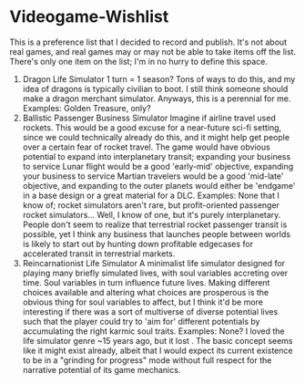# Videogame-Wishlist

This is a preference list that I decided to record and publish.  It's not about real games, and real games may or may not be able to take items off the list.  There's only one item on the list; I'm in no hurry to define this space.

1.  Dragon Life Simulator
    1 turn = 1 season?  Tons of ways to do this, and my idea of dragons is typically civilian to boot.  I still think someone should make a dragon merchant simulator.  Anyways, this is a perennial for me.
    Examples:  Golden Treasure, only?
2.  Ballistic Passenger Business Simulator
    Imagine if airline travel used rockets.  This would be a good excuse for a near-future sci-fi setting, since we could technically already do this, and it might help get people over a certain fear of rocket travel.  The game would have obvious potential to expand into interplanetary transit; expanding your business to service Lunar flight would be a good 'early-mid' objective, expanding your business to service Martian travelers would be a good 'mid-late' objective, and expanding to the outer planets would either be 'endgame' in a base design or a great material for a DLC.
    Examples:  None that I know of; rocket simulators aren't rare, but profit-oriented passenger rocket simulators...  Well, I know of one, but it's purely interplanetary.  People don't seem to realize that terrestrial rocket passenger transit is possible, yet I think any business that launches people between worlds is likely to start out by hunting down profitable edgecases for accelerated transit in terrestrial markets.
3.  Reincarnationist Life Simulator
    A minimalist life simulator designed for playing many briefly simulated lives, with soul variables accreting over time.  Soul variables in turn influence future lives.  Making different choices available and altering what choices are prosperous is the obvious thing for soul variables to affect, but I think it'd be more interesting if there was a sort of multiverse of diverse potential lives such that the player could try to 'aim for' different potentials by accumulating the right karmic soul traits.
    Examples:  None?  I loved the life simulator genre ~15 years ago, but it lost .  The basic concept seems like it might exist already, albeit that I would expect its current existence to be in a "grinding for progress" mode without full respect for the narrative potential of its game mechanics.